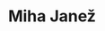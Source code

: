 ---
SICRIS: '28364'
draft: false
fixName: miha_janež
lab: Laboratorij za računalniške strukture in sisteme
labPos: Član laboratorija
location: R3.56 - Laboratorij LRSS
mailInfo: miha.janez@fri.uni-lj.si
officeHours: null
profName: asist. dr. Miha Janež
profTitle: Asistent
telephoneInfo: null
title: Miha Janež
---